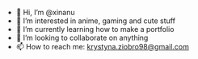 - 👋 Hi, I’m @xinanu
- 👀 I’m interested in anime, gaming and cute stuff
- 🌱 I’m currently learning how to make a portfolio
- 💞️ I’m looking to collaborate on anything
- 📫 How to reach me: krystyna.ziobro98@gmail.com

<!---
xinanu/xinanu is a ✨ special ✨ repository because its `README.md` (this file) appears on your GitHub profile.
You can click the Preview link to take a look at your changes.
--->
